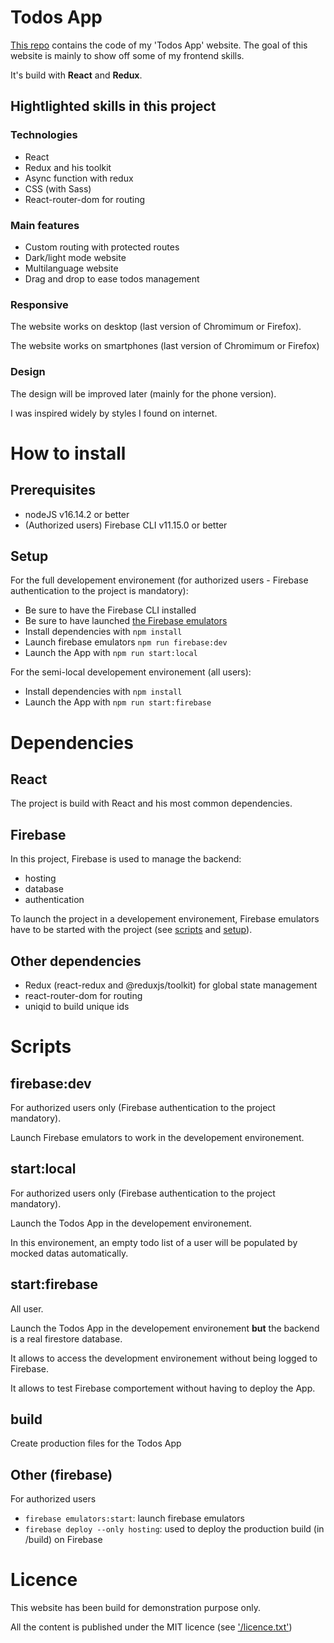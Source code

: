 # Todos App

[This repo](https://github.com/WandoCode/todolist) contains the code of my 'Todos App' website. The goal of this website is mainly to show off some of my frontend skills.

It's build with **React** and **Redux**.

## Hightlighted skills in this project

### Technologies

- React
- Redux and his toolkit
- Async function with redux
- CSS (with Sass)
- React-router-dom for routing

### Main features

- Custom routing with protected routes
- Dark/light mode website
- Multilanguage website
- Drag and drop to ease todos management

### Responsive

The website works on desktop (last version of Chromimum or Firefox).

The website works on smartphones (last version of Chromimum or Firefox)

### Design

The design will be improved later (mainly for the phone version).

I was inspired widely by styles I found on internet.

# How to install

## Prerequisites

- nodeJS v16.14.2 or better
- (Authorized users) Firebase CLI v11.15.0 or better

## Setup

For the full developement environement (for authorized users - Firebase authentication to the project is mandatory):

- Be sure to have the Firebase CLI installed
- Be sure to have launched [the Firebase emulators](https://firebase.google.com/docs/emulator-suite)
- Install dependencies with `npm install`
- Launch firebase emulators `npm run firebase:dev`
- Launch the App with `npm run start:local`

For the semi-local developement environement (all users):

- Install dependencies with `npm install`
- Launch the App with `npm run start:firebase`

# Dependencies

## React

The project is build with React and his most common dependencies.

## Firebase

In this project, Firebase is used to manage the backend:

- hosting
- database
- authentication

To launch the project in a developement environement, Firebase emulators have to be started with the project (see [scripts](#scripts) and [setup](##Setup)).

## Other dependencies

- Redux (react-redux and @reduxjs/toolkit) for global state management
- react-router-dom for routing
- uniqid to build unique ids

# Scripts

## firebase:dev

For authorized users only (Firebase authentication to the project mandatory).

Launch Firebase emulators to work in the developement environement.

## start:local

For authorized users only (Firebase authentication to the project mandatory).

Launch the Todos App in the developement environement.

In this environement, an empty todo list of a user will be populated by mocked datas automatically.

## start:firebase

All user.

Launch the Todos App in the developement environement **but** the backend is a real firestore database.

It allows to access the development environement without being logged to Firebase.

It allows to test Firebase comportement without having to deploy the App.

## build

Create production files for the Todos App

## Other (firebase)

For authorized users

- `firebase emulators:start`: launch firebase emulators
- `firebase deploy --only hosting`: used to deploy the production build (in /build) on Firebase

# Licence

This website has been build for demonstration purpose only.

All the content is published under the MIT licence (see ['/licence.txt'](https://github.com/WandoCode/todolist/blob/main/licence.txt))
